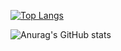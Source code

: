 [![Top Langs](https://github-readme-stats.vercel.app/api/top-langs/?username=MASAKi-cell&layout=compact&show_icons=true&theme=cobalt)](https://github.com/anuraghazra/github-readme-stats)

![Anurag's GitHub stats](https://github-readme-stats.vercel.app/api?username=MASAKi-cell&show_icons=true&theme=cobalt)
